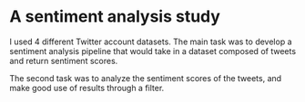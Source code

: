 # A sentiment analysis study
I used 4 different Twitter account datasets.
The main task was to develop a sentiment analysis pipeline
that would take in a dataset composed of tweets and return sentiment scores.

The second task was to analyze the sentiment scores of the tweets,
and make good use of results through a filter.